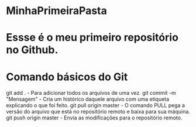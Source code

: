 # MinhaPrimeiraPasta
<h1><b> Essse é o meu primeiro repositório no Github.  </h1>
<h1> Comando básicos do Git </h1> </b>
git add . - Para adicionar todos os arquivos de uma vez. 
git commit -m "Mensagem" - Cria um histórico daquele arquivo com uma etiqueta explicando o que foi feito.
git pull origin master - O comando PULL pega a versão do arquivo que está no repositório remoto e baixa para sua máquina.
git push origin master - Envia as modificações para o repositório remoto.
